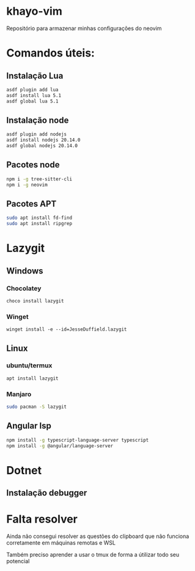 # khayo-vim
Repositório para armazenar minhas configurações do neovim


# Comandos úteis:

## Instalação Lua
```bash
asdf plugin add lua
asdf install lua 5.1
asdf global lua 5.1
```

## Instalação node
```bash
asdf plugin add nodejs
asdf install nodejs 20.14.0
asdf global nodejs 20.14.0
```

## Pacotes node
```bash
npm i -g tree-sitter-cli
npm i -g neovim
```

## Pacotes APT
```bash
sudo apt install fd-find
sudo apt install ripgrep
```

# Lazygit
## Windows
### Chocolatey
```powershell
choco install lazygit
```
### Winget
```
winget install -e --id=JesseDuffield.lazygit
```
## Linux
### ubuntu/termux
```bash
apt install lazygit
```
### Manjaro
```bash
sudo pacman -S lazygit
```

## Angular lsp
```bash
npm install -g typescript-language-server typescript                           
npm install -g @angular/language-server                                        
```

# Dotnet
## Instalação debugger

# Falta resolver
Ainda não consegui resolver as questões do clipboard que não funciona corretamente
em máquinas remotas e WSL

Também preciso aprender a usar o tmux de forma a útilizar todo seu potencial

